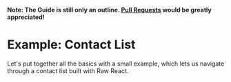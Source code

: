 **Note: The Guide is still only an outline. [Pull Requests](https://github.com/jamesknelson/junctions) would be greatly appreciated!**

# Example: Contact List

Let's put together all the basics with a small example, which lets us navigate through a contact list built with Raw React.


